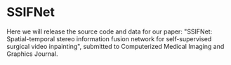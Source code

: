 # SSIFNet

Here we will release the source code and data for our paper: "SSIFNet: Spatial-temporal stereo information fusion network for self-supervised surgical video inpainting", submitted to Computerized Medical Imaging and Graphics Journal.
